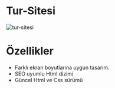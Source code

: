 ﻿# Tur-Sitesi
![tur-sitesi](https://github.com/perihanbicki/Tur-Sitesi/assets/130151510/ae7e47d8-9c5f-44f6-9c31-4f4b964c129c)
# Özellikler
- Farklı ekran boyutlarına uygun tasarım.
- SEO uyumlu Html dizimi
- Güncel Html ve Css sürümü
